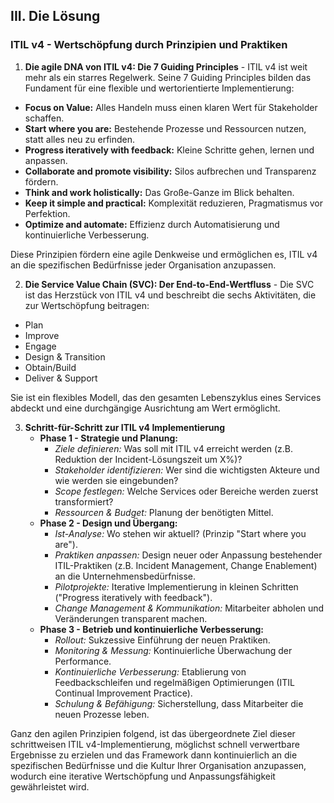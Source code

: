 ## III. Die Lösung

### ITIL v4 - Wertschöpfung durch Prinzipien und Praktiken

1. **Die agile DNA von ITIL v4: Die 7 Guiding Principles** - 
ITIL v4 ist weit mehr als ein starres Regelwerk. Seine 7 Guiding Principles bilden das Fundament für eine flexible und wertorientierte Implementierung: 
- **Focus on Value:** Alles Handeln muss einen klaren Wert für Stakeholder schaffen.
- **Start where you are:** Bestehende Prozesse und Ressourcen nutzen, statt alles neu zu erfinden.
- **Progress iteratively with feedback:** Kleine Schritte gehen, lernen und anpassen.
- **Collaborate and promote visibility:** Silos aufbrechen und Transparenz fördern.
- **Think and work holistically:** Das Große-Ganze im Blick behalten.
- **Keep it simple and practical:** Komplexität reduzieren, Pragmatismus vor Perfektion.
- **Optimize and automate:** Effizienz durch Automatisierung und kontinuierliche Verbesserung.

Diese Prinzipien fördern eine agile Denkweise und ermöglichen es, ITIL v4 an die spezifischen Bedürfnisse jeder Organisation anzupassen.

2. **Die Service Value Chain (SVC): Der End-to-End-Wertfluss** -
Die SVC ist das Herzstück von ITIL v4 und beschreibt die sechs Aktivitäten, die zur Wertschöpfung beitragen:
- Plan
- Improve
- Engage
- Design & Transition
- Obtain/Build
- Deliver & Support

Sie ist ein flexibles Modell, das den gesamten Lebenszyklus eines Services abdeckt und eine durchgängige Ausrichtung am Wert ermöglicht.

3. **Schritt-für-Schritt zur ITIL v4 Implementierung**
    - **Phase 1 - Strategie und Planung:**
        - *Ziele definieren:* Was soll mit ITIL v4 erreicht werden (z.B. Reduktion der Incident-Lösungszeit um X%)?
        - *Stakeholder identifizieren:* Wer sind die wichtigsten Akteure und wie werden sie eingebunden?
        - *Scope festlegen:* Welche Services oder Bereiche werden zuerst transformiert?
        - *Ressourcen & Budget:* Planung der benötigten Mittel.
    - **Phase 2 - Design und Übergang:**
        - *Ist-Analyse:* Wo stehen wir aktuell? (Prinzip "Start where you are").
        - *Praktiken anpassen:* Design neuer oder Anpassung bestehender ITIL-Praktiken (z.B. Incident Management, Change Enablement) an die Unternehmensbedürfnisse.
        - *Pilotprojekte:* Iterative Implementierung in kleinen Schritten ("Progress iteratively with feedback").
        - *Change Management & Kommunikation:* Mitarbeiter abholen und Veränderungen transparent machen.
    - **Phase 3 - Betrieb und kontinuierliche Verbesserung:**
        - *Rollout:* Sukzessive Einführung der neuen Praktiken.
        - *Monitoring & Messung:* Kontinuierliche Überwachung der Performance.
        - *Kontinuierliche Verbesserung:* Etablierung von Feedbackschleifen und regelmäßigen Optimierungen (ITIL Continual Improvement Practice).
        - *Schulung & Befähigung:* Sicherstellung, dass Mitarbeiter die neuen Prozesse leben.

Ganz den agilen Prinzipien folgend, ist das übergeordnete Ziel dieser schrittweisen ITIL v4-Implementierung, möglichst schnell verwertbare Ergebnisse zu erzielen und das Framework dann kontinuierlich an die spezifischen Bedürfnisse und die Kultur Ihrer Organisation anzupassen, wodurch eine iterative Wertschöpfung und Anpassungsfähigkeit gewährleistet wird.